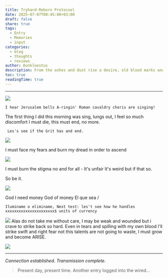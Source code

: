 ```yaml
---
title: Tryhard-Reborn Protocool
date: 2025-07-07T00:45:00+03:00
draft: false
share: true
tags:
  - Entry
  - Memories
  - input
categories:
  - blog
  - thoughts
  - reviews
author: Dunkloestus
description: From the ashes and dust rise a desire, old blood marks and embers still wish to fight
toc: true
readingTime: true
---
```

---


![](/img/image%20(17)%201.webp)


	I hear Jerusalem bells A-ringin' Roman cavaldry choris are singing!


The first thing I did this morning was sing, lungs out, I feel so much discomfort I must die, this must end, no more.






	 Les's see if the Grit has and end.

![](/img/Pasted%20image%2020250708012645.png)

I must face my fears and burn my dread in order to ascend 


![](/img/Pasted%20image%2020250708012749.png)

I must burn the stigma no and for all - 
It's unfair
It's weird 
but if that so.

So be it.


![](/img/Pasted%20image%2020250708013013.png)

God
I need money
God of money
El que sea / 

	Iluminame o eliminame, Next test: les't see how he handles xxxxxxxxxxxxxxxxxxxxxx$ units of currency 


![](/img/Pasted%20image%2020250708013238.png)
Alas do not take me without care, I may be weak and wounded but i crave to strike back so hard.
Even in tears and spilling with my own blood I'll strike swift and right fear not this talents are not going to waste, I must grow and become ARISE.

 ![](/img/Pasted%20image%2020250708013826.png)

---


*Connection established. Transmission complete.*

> Present day, present time. Another entry logged into the wired...